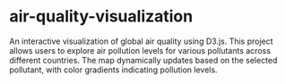 # air-quality-visualization
An interactive visualization of global air quality using D3.js. This project allows users to explore air pollution levels for various pollutants across different countries. The map dynamically updates based on the selected pollutant, with color gradients indicating pollution levels.
